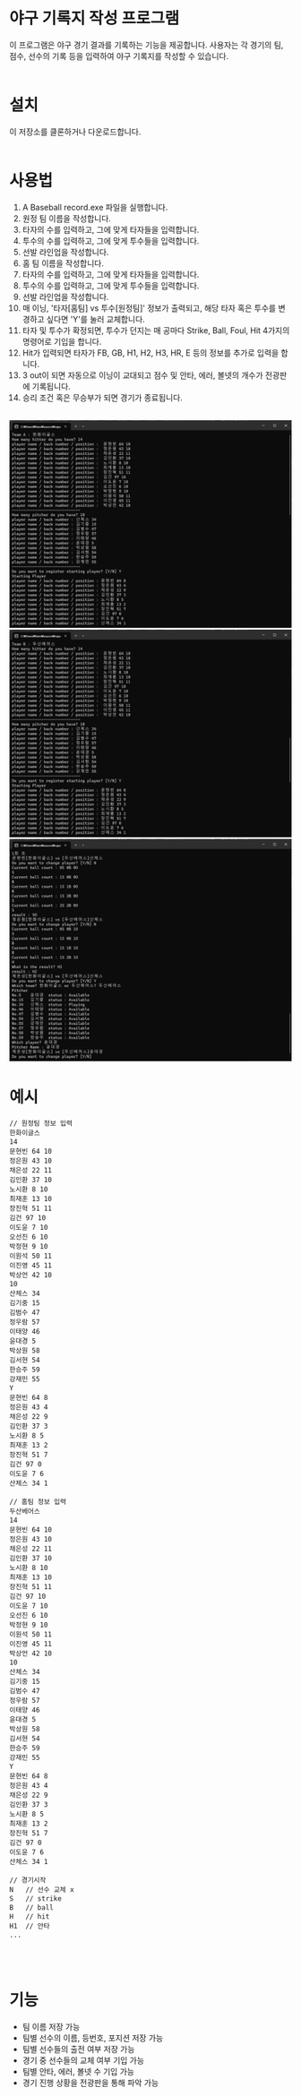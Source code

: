 # 야구 기록지 작성 프로그램
이 프로그램은 야구 경기 결과를 기록하는 기능을 제공합니다. 사용자는 각 경기의 팀, 점수, 선수의 기록 등을 입력하여 야구 기록지를 작성할 수 있습니다.
<br><br>

# 설치
이 저장소를 클론하거나 다운로드합니다.
<br><br>

# 사용법
1. A Baseball record.exe 파일을 실행합니다.
2. 원정 팀 이름을 작성합니다.
3. 타자의 수를 입력하고, 그에 맞게 타자들을 입력합니다.
4. 투수의 수를 입력하고, 그에 맞게 투수들을 입력합니다.
5. 선발 라인업을 작성합니다.
6. 홈 팀 이름을 작성합니다.
7. 타자의 수를 입력하고, 그에 맞게 타자들을 입력합니다.
8. 투수의 수를 입력하고, 그에 맞게 투수들을 입력합니다.
9. 선발 라인업을 작성합니다.
10. 매 이닝, '타자[홈팀] vs 투수[원정팀]' 정보가 출력되고, 해당 타자 혹은 투수를 변경하고 싶다면 'Y'를 눌러 교체합니다.
11. 타자 및 투수가 확정되면, 투수가 던지는 매 공마다 Strike, Ball, Foul, Hit 4가지의 명령어로 기입을 합니다.
12. Hit가 입력되면 타자가 FB, GB, H1, H2, H3, HR, E 등의 정보를 추가로 입력을 합니다.
13. 3 out이 되면 자동으로 이닝이 교대되고 점수 및 안타, 에러, 볼넷의 개수가 전광판에 기록됩니다.
14. 승리 조건 혹은 무승부가 되면 경기가 종료됩니다.
<br><br>

![img1](./%EC%9B%90%EC%A0%95%ED%8C%80%20%EC%A0%95%EB%B3%B4%20%EA%B8%B0%EC%9E%85.png)
![img2](./%ED%99%88%ED%8C%80%20%EC%A0%95%EB%B3%B4%20%EA%B8%B0%EC%9E%85.png)
![img3](./%EA%B2%BD%EA%B8%B0%20%EC%A7%84%ED%96%89%20%EB%B0%8F%20%EC%84%A0%EC%88%98%20%EA%B5%90%EC%B2%B4.png)

# 예시
```
// 원정팀 정보 입력
한화이글스
14
문현빈 64 10
정은원 43 10
채은성 22 11
김인환 37 10
노시환 8 10
최재훈 13 10
장진혁 51 11
김건 97 10
이도윤 7 10
오선진 6 10
박정현 9 10
이원석 50 11
이진영 45 11
박상언 42 10
10
산체스 34
김기중 15
김범수 47
정우람 57
이태양 46 
윤대경 5
박상원 58
김서현 54
한승주 59
강재민 55
Y
문현빈 64 8
정은원 43 4
채은성 22 9
김인환 37 3
노시환 8 5
최재훈 13 2
장진혁 51 7
김건 97 0
이도윤 7 6
산체스 34 1

// 홈팀 정보 입력
두산베어스
14
문현빈 64 10
정은원 43 10
채은성 22 11
김인환 37 10
노시환 8 10
최재훈 13 10
장진혁 51 11
김건 97 10
이도윤 7 10
오선진 6 10
박정현 9 10
이원석 50 11
이진영 45 11
박상언 42 10
10
산체스 34
김기중 15
김범수 47
정우람 57
이태양 46 
윤대경 5
박상원 58
김서현 54
한승주 59
강재민 55
Y
문현빈 64 8
정은원 43 4
채은성 22 9
김인환 37 3
노시환 8 5
최재훈 13 2
장진혁 51 7
김건 97 0
이도윤 7 6
산체스 34 1

// 경기시작
N   // 선수 교체 x
S   // strike
B   // ball
H   // hit
H1  // 안타
...

```
<br><br>

# 기능
- 팀 이름 저장 가능
- 팀별 선수의 이름, 등번호, 포지션 저장 가능
- 팀별 선수들의 출전 여부 저장 가능
- 경기 중 선수들의 교체 여부 기입 가능
- 팀별 안타, 에러, 볼넷 수 기입 가능
- 경기 진행 상황을 전광판을 통해 파악 가능